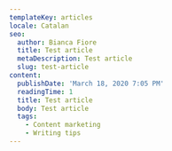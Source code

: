 ```yaml
---
templateKey: articles
locale: Catalan
seo:
  author: Bianca Fiore
  title: Test article
  metaDescription: Test article
  slug: test-article
content:
  publishDate: 'March 18, 2020 7:05 PM'
  readingTime: 1
  title: Test article
  body: Test article
  tags:
    - Content marketing
    - Writing tips
---
```

